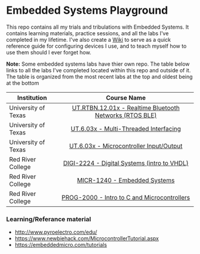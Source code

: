 <!-- https://github.com/adam-p/markdown-here/wiki/Markdown-Cheatsheet -->

Embedded Systems Playground
=================
This repo contains all my trials and tribulations with Embedded Systems. It contains learning materials, practice sessions, and all the labs I've completed in my lifetime. I've also create a [Wiki](https://github.com/glennlopez/EmbeddedSystems.Playground/wiki) to serve as a quick reference guide for configuring devices I use, and to teach myself how to use them should I ever forget how.

**Note:** Some embedded systems labs have thier own repo. The table below links to all the labs I've completed located within this repo and outside of it. The table is organized from the most recent labs at the top and oldest being at the bottom 

| Institution | Course Name           |
| ------------- |:--------------------:|
| University of Texas | [UT.RTBN.12.01x - Realtime Bluetooth Networks (RTOS BLE)](https://github.com/glennlopez/EmbeddedSystems.Playground/tree/master/02%20-%20Finished%20Labs/UTAustinX%20-%20RTOS%20BLE)|
| University of Texas | [UT.6.03x - Multi-Threaded Interfacing](https://github.com/glennlopez/EmbeddedSystems.Playground/tree/master/02%20-%20Finished%20Labs/UTAustinX%20-%20Multi-Threaded%20Interfacing)|
| University of Texas | [UT.6.03x - Microcontroller Input/Output](https://github.com/glennlopez/EmbeddedSystems.Playground/tree/master/02%20-%20Finished%20Labs/UTAustinX%20-%20InputOutput)|
| Red River College     | [DIGI-2224 - Digital Systems (intro to VHDL)](https://github.com/glennlopez/DIGI-2224)|
| Red River College     | [MICR-1240 - Embedded Systems ](https://github.com/glennlopez/MICR-1240)|
| Red River College     | [PROG-2000 - Intro to C and Microcontrollers](https://github.com/glennlopez/Prog-2000)|


### Learning/Referance material
* http://www.pyroelectro.com/edu/
* https://www.newbiehack.com/MicrocontrollerTutorial.aspx
* https://embeddedmicro.com/tutorials